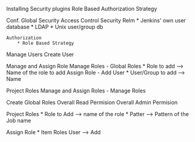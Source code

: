 Installing Security plugins
    Role Based Authorization Strategy

Conf. Global Security
    Access Control
        Security Relm
        * Jenkins' own user database
        * LDAP
        * Unix user/group db

    Authorization
        * Role Based Strategy

Manage Users
    Create User

Manage and Assign Role
    Manage Roles
        - Global Roles
            * Role to add --> Name of the role to add
    Assign Role
        - Add User
            * User/Group to add --> Name

Project Roles
    Manage and Assign Roles
        - Manage Roles

Create Global Roles
    Overall Read Permision
    Overall Admin Permision

Project Roles
    * Role to Add --> name of the role
    * Patter      --> Pattern of the Job name

Assign Role
    * Item Roles
    User --> Add